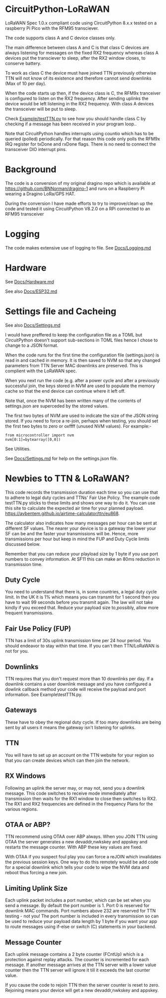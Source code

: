 # CircuitPython-LoRaWAN

LoRaWAN Spec 1.0.x compliant code using CircuitPython 8.x.x tested on a raspberry Pi Pico with the RFM95 transciever.

The code supports class A and C device classes only.

The main difference between class A and C is that class C devices are always listening for messages on the fixed RX2 
frequency whereas class A devices put the transciever to sleep, after the RX2 window closes, to conserve battery.

To work as class C the device must have joined TTN previously otherwise TTN will not know of its existence and therefore cannot send downlinks (Max of 10 per day).

When the code starts up then, if the device class is C, the RFM9x tranceiver is configured to listen on the RX2 frequency. After sending uplinks the device would be left listening in the RX2 frequency. With class A devices the transceiver will be put to sleep.

Check [Example/testTTN.py](../tree/master/Example/testTTN.py) to see how you should handle class C by checking if a message has been received in your program loop..

Note that CircuitPython handles interrupts using countio which has to be queried (polled) periodically. For that reason this code only polls the RFM9x IRQ register for txDone and rxDone flags. There is no need to connect the transceiver DIO interrupt pins.

# Background

The code is a conversion of my original dragino repo which is available at https://github.com/BNNorman/dragino-1 and runs on a Raspberry Pi wearing a Dragino LoRa/GPS HAT.

During the conversion I have made efforts to try to improve/clean up the code and tested it using CircuitPython V8.2.0 on a RPi connected to an RFM95 transceiver
# Logging

The code makes extensive use of logging to file. See [Docs/Logging.md](../blob/master/Docs/Logging.md)

# Hardware

See [Docs/Hardware.md](../blob/master/Docs/Hardware.md)

See also [Docs/ESP32.md](../blob/master/Docs/ESP32.md)

# Settings file and Cacheing

See also [Docs/Settings.md](../blob/master/Docs/Settings.md)

I would have preffered to keep the configuration file as a TOML but CircuitPython doesn't support sub-sections in TOML files hence I chose to change to a JSON format.

When the code runs for the first time the configuration file (settings.json) is read in and cached in memory. It is 
then saved to NVM so that any changed parameters from TTN Server MAC downlinks are preserved. This is complient with the LoRaWAN spec.

When you next run the code (e.g. after a power cycle and after a previously successful join, the keys stored in NVM are 
used to populate the memory cache so that the end device can continue where it left off.

Note that, once the NVM has been written many of the contents of settings.json are superceded by the stored values. 

The first two bytes of NVM are used to indicate the size of the JSON string stored. If you need to force a re-join, perhaps when testing, you should set the first two bytes to zero or oxffff (unused NVM values). For example:-
```
from microcontroller import nvm
nvm[0:1]=bytearray([0,0])
```
See Utilities.

See [Docs/Settings.md](../blob/master/Docs/Settings.md) for help on the settings.json file.

# Newbies to TTN & LoRaWAN?
This code records the transmission duration each time so you can use that to adhere to legal duty cycles and TTNs' Fair Use Policy. The example code testTTN.py sticks to these limits and shows one way to do it. You can use this site to calculate the expected air time for your planned payload. https://avbentem.github.io/airtime-calculator/ttn/eu868.

The calculator also indicates how many messages per hour can be sent at different SF values. The nearer your device is to a gateway the lower your SF can be and the faster your transmissions will be. Hence, more transmissions per hour but keep in mind the FUP and Duty Cycle limits discussed below.

Remember that you can reduce your playload size by 1 byte if you use port numbers to convey information. At SF11 this can make an 80ms reduction in transmission time.

## Duty Cycle
You need to understand that there is, in some countries, a legal duty cycle limit. In the UK it is 1% which means you can transmit for 1 second then you have to wait 99 seconds before you transmit again. The law will not take kindly if you exceed that. Reduce your payload size to,possibly, allow more frequent transmissions.
## Fair Use Policy (FUP)
TTN has a limit of 30s uplink transmission time per 24 hour period. You should endeavor to stay within that time. If you can't then TTN/LoRaWAN is not for you.
## Downlinks
TTN requires that you don't request more than 10 downlinks per day. If a downlink contains a user downlink message and you have configured a dowlink callback method your code will receive the payload and port information. See Example\testTTN.py.
## Gateways
These have to obey the regional duty cycle. If too many downlinks are being sent by all users it means the gateway isn't listening for uplinks.
## TTN
You will have to set up an account on the TTN website for your region so that you can create devices which can then join the network.
## RX Windows
Following an uplink the server may, or may not, send you a downlink message. This code switches to receive mode immediately after transmission then waits for the RX1 window to close then switches to RX2. The RX1 and RX2 frequencies are defined in the Frequency Plans for the various regions.
## OTAA or ABP?
TTN recommend using OTAA over ABP always.
When you JOIN TTN using OTAA the server generates a new devaddr,nwkskey and appskey and restarts the message counter. With ABP these key values are fixed. 

With OTAA if you suspect foul play you can force a reJOIN which invalidates the previous session keys. One way to do this remotely would be add code for a special downlink which tells your code to wipe the NVM data and reboot thus forcing a new join.

## Limiting Uplink Size
Each uplink packet includes a port number, which can be set when you send a message. By default the port number is 1. Port 0 is reserved for downlink MAC commands. Port numbers above 232 are reserved for TTN testing - not you!
The port number is included in every transmission so can be used to reduce your payload data length by 1 byte if you want your app to route messages using if-else or switch (C) statements in your backend.
## Message Counter
Each uplink message contains a 2 byte counter (FCntUp) which is a protection against replay attacks. The counter is incremented for each message. If another message arrives at the TTN server with a lower value counter then the TTN server will ignore it till it exceeds the last counter value.

If you cause the code to rejoin TTN then the server counter is reset to zero. Rejoining means your device will get a new devaddr,nwkskey and appskey.



